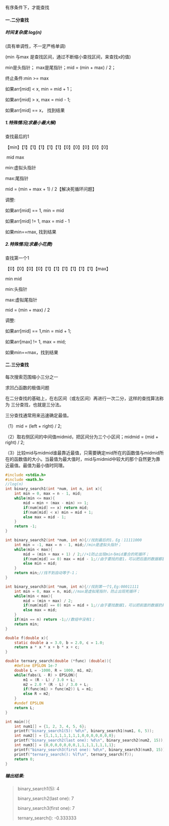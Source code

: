 有序条件下，才能查找

####  一.二分查找

##### 时间复杂度:log(n)

(具有单调性，不一定严格单调)

(min 与max 是查找区间，通过不断缩小查找区间，来查找x的值)

min是头指针； max是尾指针；mid = (min + max)  / 2；

终止条件:min >= max

如果arr[mid] < x, min = mid + 1；

如果arr[mid] > x, max = mid - 1;

如果arr[mid] == x， 找到结果

##### 1.特殊情况(求最小最大解)

查找最后的1

【min】【1】【1】【1】【1】【1】【0】【0】【0】【0】【0】

​							mid						max

min:虚拟头指针

max:尾指针

mid = (min + max + 1) / 2【解决死循环问题】

调整:

如果arr[mid] == 1, min = mid

如果arr[mid] != 1, max = mid - 1

如果min==max, 找到结果

##### 2.特殊情况(求最小花费)

查找第一个1

【0】【0】【0】【0】【1】【1】【1】【1】【1】【1】【max】

min					mid

min:头指针

max:虚拟尾指针

mid = (min + max) / 2

调整:

如果arr[mid] == 1,min = mid + 1;

如果arr[max] != 1, max = mid;

如果min==max，找到结果

#### 二.三分查找

每次搜索范围缩小三分之一

求凹凸函数的极值问题

在二分查找的基础上，在右区间（或左区间）再进行一次二分，这样的查找算法称为 三分查找，也就是三分法。

三分查找通常用来迅速确定最值。

（1）mid = (left + right) / 2;  

（2）取右侧区间的中间值midmid，把区间分为三个小区间；midmid = (mid + right) / 2;  

（3）比较mid与midmid谁最靠近最值，只需要确定mid所在的函数值与midmid所在的函数值的大小。当最值为最大值时，mid与midmid中较大的那个自然更为靠近最值。最值为最小值时同理。

```c
#include <stdio.h>
#include <math.h>
//log(n)
int binary_search1(int *num, int n, int x){
	int min = 0, max = n - 1, mid;
	while(min <= max){
		mid = min + (max - min) >> 1;
		if(num[mid] == x) return mid;
		if(num[mid] < x) min = mid + 1;
		else max = mid - 1;
	}
	return -1;
}

int binary_search2(int *num, int n){//找到最后的1，Eg：11111000
	int min = -1, max = n - 1, mid;//min是虚拟头指针；
	while(min < max){
		mid = (min + max + 1) / 2;//+1防止出现min与mid重合的死循环；
		if(num[mid] == 0) max = mid - 1;//由于要找的是1，可以把后面的数据都扔掉了；
		else min = mid;
	}
	return min;//找不到自动等于-1；
}

int binary_search3(int *num, int n){//找到第一个1,Eg:00011111
	int min = 0, max = n, mid;//max是虚拟尾指针，防止出现死循环；
	while(min < max){
		mid = (min + max) / 2;
		if(num[mid] == 0) min = mid + 1;//由于要找数据1，可以把前面的数据扔掉了；
		else max = mid;
	}
	if(min == n) return -1;//数组中没有1；
	return min;
}

double f(double x){
	static double a = 3.0, b = 2.0, c = 1.0;
	return a * x * x + b * x + c;
}

double ternary_search(double (*func) (double)){
	#define EPSLON 1e-7
	double L = -1000, R = 1000, m1, m2;
	while(fabs(L - R) > EPSLON){
		m1 = (R - L) / 3.0 + L;
		m2 = 2.0 * (R - L) / 3.0 + L;
		if(func(m1) > func(m2)) L = m1;
		else R = m2;
	}
	#undef EPSLON
	return L;
}

int main(){
	int num1[] = {1, 2, 3, 4, 5, 6};
	printf("binary_search1(5): %d\n", binary_search1(num1, 6, 5));
	int num2[] = {1,1,1,1,1,1,1,1,0,0,0,0,0,0,0};
	printf("binary_search2(last one): %d\n", binary_search2(num2, 15));
	int num3[] = {0,0,0,0,0,0,0,1,1,1,1,1,1,1,1};
	printf("binary_search3(first one): %d\n", binary_search3(num3, 15));
	printf("ternary_search(): %lf\n", ternary_search(f));
	return 0;
}
```

##### 输出结果:

>binary_search1(5): 4
>
>binary_search2(last one): 7
>
>binary_search3(first one): 7
>
>ternary_search(): -0.333333

